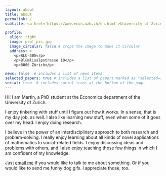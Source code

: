 ```yaml
---
layout: about
title: about
permalink: /
subtitle: <a href='https://www.econ.uzh.ch/en.html'>University of Zürich, Department of Economics</a>

profile:
  align: right
  image: prof_pic.jpg
  image_circular: false # crops the image to make it circular
  address: >
    <p>BLU-305</p>
    <p>Blümlisalpstrasse 10</p>
    <p>8006 Zürich</p>

news: false  # includes a list of news items
selected_papers: true # includes a list of papers marked as "selected={true}"
social: true  # includes social icons at the bottom of the page
---
```


Hi! I am Martin, a PhD student at the Economics department of the University of Zurich.

I enjoy tinkering with stuff until I figure out how it works. In a sense, that is my day job, as well. I also like learning new stuff, even when some of it goes over my head. I enjoy doing research.

I believe in the power of an interdisciplinary approach to both research and problem-solving. I really enjoy learning about all kinds of novel applications of mathematics to social-related fields. I enjoy discussing ideas and problems with others, and I also enjoy teaching those few things in which I am confident of my knowledge.

Just <a href="mailto:martin.stancsics@gmail.com">email me</a> if you would like to talk to me about something. Or if you would like to send me funny dog gifs. I appreciate those, too.
